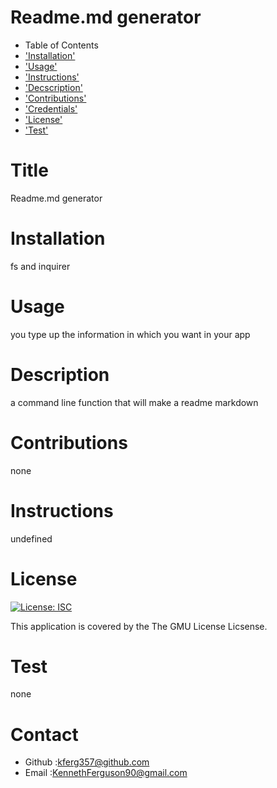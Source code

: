 # Readme.md generator
* Table of Contents
* ['Installation'](#installation)
* ['Usage'](#usage)
* ['Instructions'](#instructions)
* ['Decscription'](#description)
* ['Contributions'](#contributions)
* ['Credentials'](#credentials)
* ['License'](#license)
* ['Test'](#test)
        
# Title
Readme.md generator
# Installation
fs and inquirer
# Usage 
you type up the information in which you want in your app
# Description
a command line function that will make a readme markdown
# Contributions
none
# Instructions
undefined
# License
[![License: ISC](https://img.shields.io/badge/License-ISC-blue.svg)](https://opensource.org/licenses/ISC)

This application is covered by the The GMU License Licsense.
# Test
none

# Contact
* Github :kferg357@github.com
* Email :KennethFerguson90@gmail.com